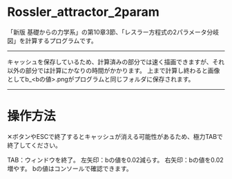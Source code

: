 # Rossler_attractor_2param
「新版 基礎からの力学系」の第10章3節、「レスラー方程式の2パラメータ分岐図」を計算するプログラムです。

--- 
キャッシュを保存しているため、計算済みの部分では速く描画できますが、それ以外の部分では計算にかなりの時間がかかります。
上まで計算し終わると画像としてb_<bの値>.pngがプログラムと同じフォルダに保存されます。

--- 
# 操作方法
✕ボタンやESCで終了するとキャッシュが消える可能性があるため、極力TABで終了してください。

TAB：ウィンドウを終了。
左矢印：bの値を0.02減らす。
右矢印：bの値を0.02増やす。
bの値はコンソールで確認できます。
